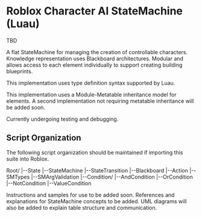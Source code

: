 # Roblox Character AI StateMachine (Luau)

TBD

A flat StateMachine for managing the creation of controllable characters.
Knowledge representation uses Blackboard architectures.
Modular and allows access to each element individually to support creating building blueprints.

This implementation uses type definition syntax supported by Luau.

This implementation uses a Module-Metatable inheritance model for elements.
A second implementation not requiring metatable inheritance will be added soon.

Currently undergoing testing and debugging.

## Script Organization
The following script organization should be maintained if importing 
this suite into Roblox.

Root/
|--State
|--StateMachine
|--StateTransition
|--Blackboard
|--Action
|--SMTypes
|--SMArgValidation
|--Condition/
   |--AndCondition
   |--OrCondition
   |--NotCondition
   |--ValueCondition

Instructions and samples for use to be added soon.
References and explanations for StateMachine concepts to be added.
UML diagrams will also be added to explain table structure and communication.